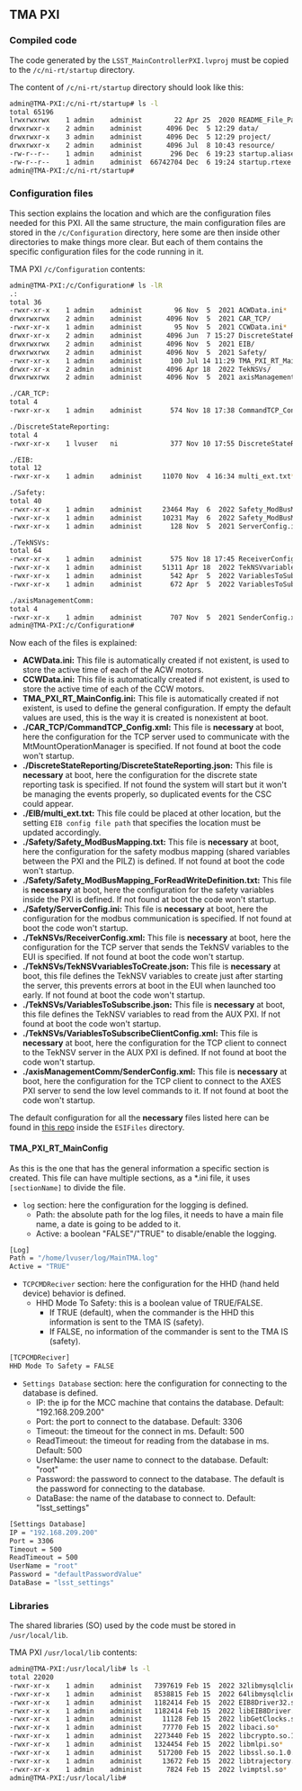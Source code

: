 ## TMA PXI

### Compiled code

The code generated by the `LSST_MainControllerPXI.lvproj` must be copied to the `/c/ni-rt/startup` directory.

The content of `/c/ni-rt/startup` directory should look like this:

```bash
admin@TMA-PXI:/c/ni-rt/startup# ls -l
total 65196
lrwxrwxrwx    1 admin    administ        22 Apr 25  2020 README_File_Paths.txt -> /README_File_Paths.txt
drwxrwxr-x    2 admin    administ      4096 Dec  5 12:29 data/
drwxrwxr-x    3 admin    administ      4096 Dec  5 12:29 project/
drwxrwxr-x    2 admin    administ      4096 Jul  8 10:43 resource/
-rw-r--r--    1 admin    administ       296 Dec  6 19:23 startup.aliases
-rw-r--r--    1 admin    administ  66742704 Dec  6 19:24 startup.rtexe
admin@TMA-PXI:/c/ni-rt/startup#
```

### Configuration files

This section explains the location and which are the configuration files needed for this PXI. All the same structure,
the main configuration files are stored in the `/c/Configuration` directory, here some are then inside other directories
to make things more clear. But each of them contains the specific configuration files for the code running in it.

TMA PXI `/c/Configuration` contents:

```bash
admin@TMA-PXI:/c/Configuration# ls -lR
.:
total 36
-rwxr-xr-x    1 admin    administ        96 Nov  5  2021 ACWData.ini*
drwxrwxrwx    2 admin    administ      4096 Nov  5  2021 CAR_TCP/
-rwxr-xr-x    1 admin    administ        95 Nov  5  2021 CCWData.ini*
drwxr-xr-x    2 admin    administ      4096 Jun  7 15:27 DiscreteStateReporting/
drwxrwxrwx    2 admin    administ      4096 Nov  5  2021 EIB/
drwxrwxrwx    2 admin    administ      4096 Nov  5  2021 Safety/
-rwxr-xr-x    1 admin    administ       100 Jul 14 11:29 TMA_PXI_RT_MainConfig.ini*
drwxr-xr-x    2 admin    administ      4096 Apr 18  2022 TekNSVs/
drwxrwxrwx    2 admin    administ      4096 Nov  5  2021 axisManagementComm/

./CAR_TCP:
total 4
-rwxr-xr-x    1 admin    administ       574 Nov 18 17:38 CommandTCP_Config.xml*

./DiscreteStateReporting:
total 4
-rwxr-xr-x    1 lvuser   ni             377 Nov 10 17:55 DiscreteStateReporting.json*

./EIB:
total 12
-rwxr-xr-x    1 admin    administ     11070 Nov  4 16:34 multi_ext.txt*

./Safety:
total 40
-rwxr-xr-x    1 admin    administ     23464 May  6  2022 Safety_ModBusMapping.txt*
-rwxr-xr-x    1 admin    administ     10231 May  6  2022 Safety_ModBusMapping_ForReadWriteDefinition.txt*
-rwxr-xr-x    1 admin    administ       128 Nov  5  2021 ServerConfig.ini*

./TekNSVs:
total 64
-rwxr-xr-x    1 admin    administ       575 Nov 18 17:45 ReceiverConfig.xml*
-rwxr-xr-x    1 admin    administ     51311 Apr 18  2022 TekNSVvariablesToCreate.json*
-rwxr-xr-x    1 admin    administ       542 Apr  5  2022 VariablesToSubscribe.json*
-rwxr-xr-x    1 admin    administ       672 Apr  5  2022 VariablesToSubscribeClientConfig.xml*

./axisManagementComm:
total 4
-rwxr-xr-x    1 admin    administ       707 Nov  5  2021 SenderConfig.xml*
admin@TMA-PXI:/c/Configuration#
```

Now each of the files is explained:

- **ACWData.ini:** This file is automatically created if not existent, is used to store the active time of each of the ACW motors.
- **CCWData.ini:** This file is automatically created if not existent, is used to store the active time of each of the CCW motors.
- **TMA_PXI_RT_MainConfig.ini:** This file is automatically created if not existent, is used to define the general
configuration. If empty the default values are used, this is the way it is created is nonexistent at boot.
- **./CAR_TCP/CommandTCP_Config.xml:** This file is **necessary** at boot, here the configuration for the TCP server
used to communicate with the MtMountOperationManager is specified. If not found at boot the code won't startup.
- **./DiscreteStateReporting/DiscreteStateReporting.json:** This file is **necessary** at boot, here the configuration
for the discrete state reporting task is specified. If not found the system will start but it won't be managing the
events properly, so duplicated events for the CSC could appear.
- **./EIB/multi_ext.txt:** This file could be placed at other location, but the setting `EIB config file path` that
specifies the location must be updated accordingly.
- **./Safety/Safety_ModBusMapping.txt:** This file is **necessary** at boot, here the configuration for the safety
modbus mapping (shared variables between the PXI and the PILZ) is defined. If not found at boot the code won't startup.
- **./Safety/Safety_ModBusMapping_ForReadWriteDefinition.txt:** This file is **necessary** at boot, here the
configuration for the safety variables inside the PXI is defined. If not found at boot the code won't startup.
- **./Safety/ServerConfig.ini:** This file is **necessary** at boot, here the configuration for the modbus communication
is specified. If not found at boot the code won't startup.
- **./TekNSVs/ReceiverConfig.xml:** This file is **necessary** at boot, here the configuration for the TCP server that
sends the TekNSV variables to the EUI is specified. If not found at boot the code won't startup.
- **./TekNSVs/TekNSVvariablesToCreate.json:** This file is **necessary** at boot, this file defines the TekNSV variables
to create just after starting the server, this prevents errors at boot in the EUI when launched too early. If not found
at boot the code won't startup.
- **./TekNSVs/VariablesToSubscribe.json:** This file is **necessary** at boot, this file defines the TekNSV variables
to read from the AUX PXI. If not found at boot the code won't startup.
- **./TekNSVs/VariablesToSubscribeClientConfig.xml:** This file is **necessary** at boot, here the configuration for the
TCP client to connect to the TekNSV server in the AUX PXI is defined. If not found at boot the code won't startup.
- **./axisManagementComm/SenderConfig.xml:** This file is **necessary** at boot, here the configuration for the
TCP client to connect to the AXES PXI server to send the low level commands to it. If not found at boot the code won't startup.

The default configuration for all the **necessary** files listed here can be found in [this repo](https://gitlab.tekniker.es/aut/projects/3151-LSST/LabVIEWCode/PXIController)
inside the `ESIFiles` directory.

#### TMA_PXI_RT_MainConfig

As this is the one that has the general information a specific section is created. This file can have multiple sections,
as a *.ini file, it uses `[sectionName]` to divide the file.

- `log` section: here the configuration for the logging is defined.
  - Path: the absolute path for the log files, it needs to have a main file name, a date is going to be added to it.
  - Active: a boolean "FALSE"/"TRUE" to disable/enable the logging.

```bash
[Log]
Path = "/home/lvuser/log/MainTMA.log"
Active = "TRUE"
```

- `TCPCMDReciver` section: here the configuration for the HHD (hand held device) behavior is defined.
  - HHD Mode To Safety: this is a boolean value of TRUE/FALSE.
    - If TRUE (default), when the commander is the HHD this information is sent to the TMA IS (safety).
    - If FALSE, no information of the commander is sent to the TMA IS (safety).

```bash
[TCPCMDReciver]
HHD Mode To Safety = FALSE
```

- `Settings Database` section: here the configuration for connecting to the database is defined.
  - IP: the ip for the MCC machine that contains the database. Default: "192.168.209.200"
  - Port: the port to connect to the database. Default: 3306
  - Timeout: the timeout for the connect in ms. Default: 500
  - ReadTimeout: the timeout for reading from the database in ms. Default: 500
  - UserName: the user name to connect to the database. Default: "root"
  - Password: the password to connect to the database. The default is the password for connecting to the database.
  - DataBase: the name of the database to connect to. Default: "lsst_settings"

```bash
[Settings Database]
IP = "192.168.209.200"
Port = 3306
Timeout = 500
ReadTimeout = 500
UserName = "root"
Password = "defaultPasswordValue"
DataBase = "lsst_settings"
```

### Libraries

The shared libraries (SO) used by the code must be stored in `/usr/local/lib`.

TMA PXI `/usr/local/lib` contents:

```bash
admin@TMA-PXI:/usr/local/lib# ls -l
total 22020
-rwxr-xr-x    1 admin    administ   7397619 Feb 15  2022 32libmysqlclient.so*
-rwxr-xr-x    1 admin    administ   8538815 Feb 15  2022 64libmysqlclient.so*
-rwxr-xr-x    1 admin    administ   1182414 Feb 15  2022 EIB8Driver32.so*
-rwxr-xr-x    1 admin    administ   1182414 Feb 15  2022 libEIB8Driver.so*
-rwxr-xr-x    1 admin    administ     11128 Feb 15  2022 libGetClocks.so*
-rwxr-xr-x    1 admin    administ     77770 Feb 15  2022 libaci.so*
-rwxr-xr-x    1 admin    administ   2273440 Feb 15  2022 libcrypto.so.1.0.0*
-rwxr-xr-x    1 admin    administ   1324454 Feb 15  2022 libmlpi.so*
-rwxr-xr-x    1 admin    administ    517200 Feb 15  2022 libssl.so.1.0.0*
-rwxr-xr-x    1 admin    administ     13672 Feb 15  2022 libtrajectory.so*
-rwxr-xr-x    1 admin    administ      7824 Feb 15  2022 lvimptsl.so*
admin@TMA-PXI:/usr/local/lib#
```
